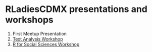# RLadiesCDMX presentations and workshops

1. First Meetup Presentation
2. [Text Analysis Workshop](https://github.com/silviaegt/RLadiesCDMX_talleres)
3. [R for Social Sciences Workshop](https://github.com/aniuxa/RLadiesCDMX) 
